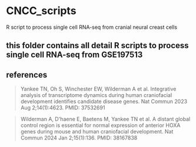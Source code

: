 # CNCC_scripts
R script to process single cell RNA-seq from cranial neural creast cells

## this folder contains all detail R scripts to process single cell RNA-seq from GSE197513

## references

> Yankee TN, Oh S, Winchester EW, Wilderman A et al. Integrative analysis of transcriptome dynamics during human craniofacial development identifies candidate disease genes. Nat Commun 2023 Aug 2;14(1):4623. PMID: 37532691

> Wilderman A, D'haene E, Baetens M, Yankee TN et al. A distant global control region is essential for normal expression of anterior HOXA genes during mouse and human craniofacial development. Nat Commun 2024 Jan 2;15(1):136. PMID: 38167838
